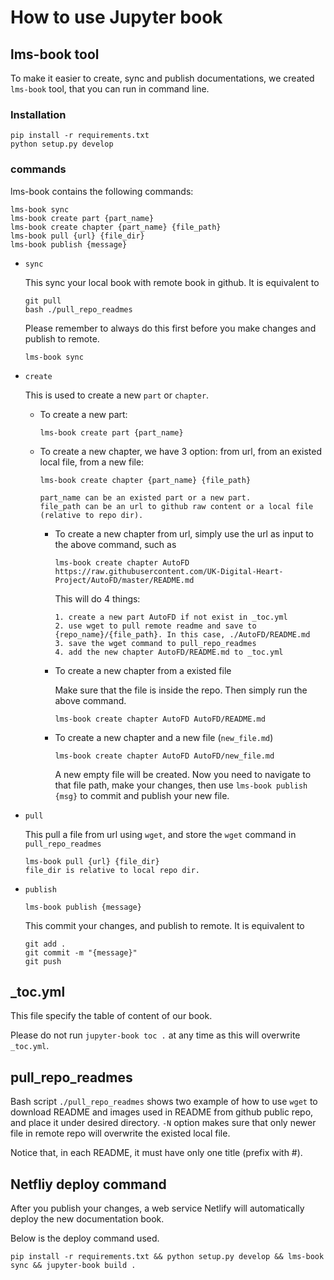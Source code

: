 # How to use Jupyter book

## lms-book tool
To make it easier to create, sync and publish documentations, we created `lms-book` tool,
that you can run in command line.

### Installation
```
pip install -r requirements.txt
python setup.py develop
```

### commands
lms-book contains the following commands:
```
lms-book sync
lms-book create part {part_name}
lms-book create chapter {part_name} {file_path}
lms-book pull {url} {file_dir}
lms-book publish {message}
```

  - `sync`
  
    This sync your local book with remote book in github. It is equivalent to 
    ```
    git pull
    bash ./pull_repo_readmes
    ```
    Please remember to always do this first before you make changes and publish to remote.
  
    ```
    lms-book sync
    ``` 
    
  - `create`
    
    This is used to create a new `part` or `chapter`.
    
    - To create a new part:
  
        ```
        lms-book create part {part_name}
        ```
    
    - To create a new chapter, we have 3 option: from url, from an existed local file, from a new file:
  
        ```
        lms-book create chapter {part_name} {file_path}
        
        part_name can be an existed part or a new part.
        file_path can be an url to github raw content or a local file (relative to repo dir).
        ```
    
        - To create a new chapter from url, simply use the url as input to the above command, such as
            ```
            lms-book create chapter AutoFD https://raw.githubusercontent.com/UK-Digital-Heart-Project/AutoFD/master/README.md
          
            ```
            
            This will do 4 things:
            ```
            1. create a new part AutoFD if not exist in _toc.yml
            2. use wget to pull remote readme and save to {repo_name}/{file_path}. In this case, ./AutoFD/README.md
            3. save the wget command to pull_repo_readmes
            4. add the new chapter AutoFD/README.md to _toc.yml
            ```
        - To create a new chapter from a existed file
          
          Make sure that the file is inside the repo. Then simply run the above command.
          ```
          lms-book create chapter AutoFD AutoFD/README.md
          ```
        
        - To create a new chapter and a new file (`new_file.md`)
          ```
          lms-book create chapter AutoFD AutoFD/new_file.md
          ```
          
          A new empty file will be created. Now you need to navigate to that file path, make your changes,
          then use `lms-book publish {msg}` to commit and publish your new file.
          
  - `pull`
    
    This pull a file from url using `wget`, and store the `wget` command in `pull_repo_readmes`
    
    ```
    lms-book pull {url} {file_dir}
    file_dir is relative to local repo dir.
    ```
  - `publish`
    ```
    lms-book publish {message}
    ```
    This commit your changes, and publish to remote. It is equivalent to 
    ```
    git add .
    git commit -m "{message}"
    git push
    ```


## _toc.yml
This file specify the table of content of our book. 

Please do not run `jupyter-book toc .` at any time as this will overwrite `_toc.yml`.

## pull_repo_readmes
Bash script `./pull_repo_readmes` shows two example of how to use `wget` to download README and images used in README from github 
public repo, and place it under desired directory. `-N` option makes sure that only newer file in remote repo
will overwrite the existed local file. 

Notice that, in each README, it must have only one title (prefix with #).


## Netfliy deploy command
After you publish your changes, a web service Netlify will automatically deploy the new documentation book.

Below is the deploy command used. 
```
pip install -r requirements.txt && python setup.py develop && lms-book sync && jupyter-book build .
```
    

